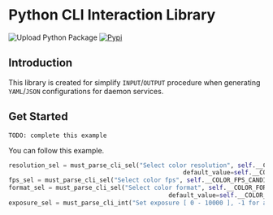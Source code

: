 # Python CLI Interaction Library

![Upload Python Package](https://github.com/davidliyutong/py-cli-interaction/workflows/Upload%20Python%20Package/badge.svg)
[![Pypi](https://img.shields.io/pypi/v/py-cli-interaction.svg)](https://pypi.org/project/py-cli-interaction/)

## Introduction

This library is created for simplify `INPUT`/`OUTPUT` procedure when generating `YAML`/`JSON` configurations for daemon services.

## Get Started

`TODO: complete this example`

You can follow this example.

```python
resolution_sel = must_parse_cli_sel("Select color resolution", self.__COLOR_RESOLUTION_CANDIDATES__,
                                                default_value=self.__COLOR_RESOLUTION_DEFAULT_SEL__)
fps_sel = must_parse_cli_sel("Select color fps", self.__COLOR_FPS_CANDIDATES__, default_value=self.__COLOR_FPS_DEFAULT_SEL__)
format_sel = must_parse_cli_sel("Select color format", self.__COLOR_FORMAT_CANDIDATES__,
                                            default_value=self.__COLOR_FORMAT_DEFAULT_SEL__)
exposure_sel = must_parse_cli_int("Set exposure [ 0 - 10000 ], -1 for auto exposure", min=-1, max=10001, default_value=-1)
```
